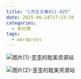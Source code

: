 ```yaml
---
title: "L先生合集011-025"
date: 2025-06-24T17:23:38
categories:
  - 未分类
tags:
  - wordpress
---
```


![图片[1]-歪歪的耽美资源站](/images/l%e5%85%88%e7%94%9f%e5%90%88%e9%9b%86011-025-0.jpg)

![图片[2]-歪歪的耽美资源站](/images/l%e5%85%88%e7%94%9f%e5%90%88%e9%9b%86011-025-1.jpg)
